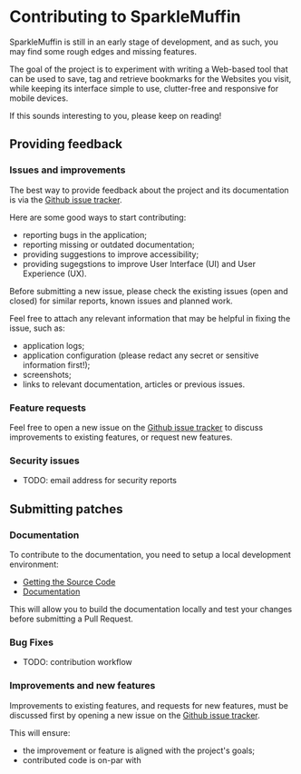 # Contributing to SparkleMuffin
SparkleMuffin is still in an early stage of development, and as such, you may find some
rough edges and missing features.

The goal of the project is to experiment with writing a Web-based tool that can be
used to save, tag and retrieve bookmarks for the Websites you visit, while keeping
its interface simple to use, clutter-free and responsive for mobile devices.

If this sounds interesting to you, please keep on reading!

## Providing feedback
### Issues and improvements
The best way to provide feedback about the project and its documentation is
via the [Github issue tracker](https://github.com/virtualtam/sparklemuffin/issues).

Here are some good ways to start contributing:

- reporting bugs in the application;
- reporting missing or outdated documentation;
- providing suggestions to improve accessibility;
- providing sugegstions to improve User Interface (UI) and User Experience (UX).

Before submitting a new issue, please check the existing issues (open and closed)
for similar reports, known issues and planned work.

Feel free to attach any relevant information that may be helpful in fixing the issue, such as:

- application logs;
- application configuration (please redact any secret or sensitive information first!);
- screenshots;
- links to relevant documentation, articles or previous issues.

### Feature requests
Feel free to open a new issue on the [Github issue tracker](https://github.com/virtualtam/sparklemuffin/issues)
to discuss improvements to existing features, or request new features.

### Security issues
- TODO: email address for security reports

## Submitting patches
### Documentation
To contribute to the documentation, you need to setup a local development environment:

- [Getting the Source Code](./setup/getting-the-source-code.md)
- [Documentation](./setup/documentation.md)

This will allow you to build the documentation locally and test your changes before
submitting a Pull Request.

### Bug Fixes
- TODO: contribution workflow

### Improvements and new features
Improvements to existing features, and requests for new features, must be discussed
first by opening a new issue on the [Github issue tracker](https://github.com/virtualtam/sparklemuffin/issues).

This will ensure:

- the improvement or feature is aligned with the project's goals;
- contributed code is on-par with
